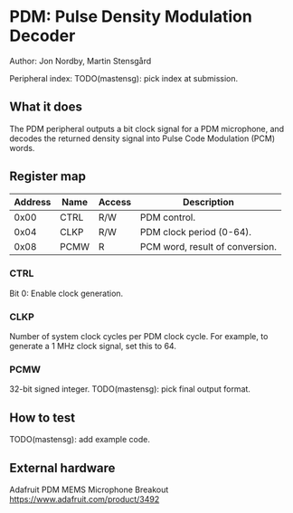 # PDM: Pulse Density Modulation Decoder

Author: Jon Nordby, Martin Stensgård

Peripheral index: TODO(mastensg): pick index at submission.

## What it does

The PDM peripheral outputs a bit clock signal for a PDM microphone,
and decodes the returned density signal into Pulse Code Modulation (PCM) words.

## Register map

| Address | Name  | Access | Description                                                         |
|---------|-------|--------|---------------------------------------------------------------------|
| 0x00    | CTRL  | R/W    | PDM control.                                                        |
| 0x04    | CLKP  | R/W    | PDM clock period (0-64).                                            |
| 0x08    | PCMW  | R      | PCM word, result of conversion.                                     |

### CTRL
Bit 0: Enable clock generation.

### CLKP
Number of system clock cycles per PDM clock cycle.
For example, to generate a 1 MHz clock signal, set this to 64.

### PCMW
32-bit signed integer.
TODO(mastensg): pick final output format.

## How to test

TODO(mastensg): add example code.

## External hardware

Adafruit PDM MEMS Microphone Breakout
https://www.adafruit.com/product/3492
